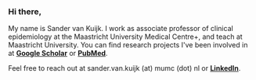 ### Hi there,

My name is Sander van Kuijk. I work as associate professor of clinical epidemiology at the Maastricht University Medical Centre+, and teach at Maastricht University.
You can find research projects I've been involved in at [**Google Scholar**](https://scholar.google.com/citations?user=M8GwORkAAAAJ&hl=en&oi=ao) or [**PubMed**](https://pubmed.ncbi.nlm.nih.gov/?term=kuijk+s%5Bauthor%5D+AND+Maastricht&sort=date).

Feel free to reach out at sander.van.kuijk (at) mumc (dot) nl or [**LinkedIn**](https://www.linkedin.com/in/sandervankuijk/).
